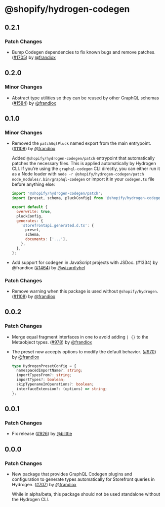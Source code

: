 # @shopify/hydrogen-codegen

## 0.2.1

### Patch Changes

- Bump Codegen dependencies to fix known bugs and remove patches. ([#1705](https://github.com/Shopify/hydrogen/pull/1705)) by [@frandiox](https://github.com/frandiox)

## 0.2.0

### Minor Changes

- Abstract type utilities so they can be reused by other GraphQL schemas ([#1584](https://github.com/Shopify/hydrogen/pull/1584)) by [@frandiox](https://github.com/frandiox)

## 0.1.0

### Minor Changes

- Removed the `patchGqlPluck` named export from the main entrypoint. ([#1108](https://github.com/Shopify/hydrogen/pull/1108)) by [@frandiox](https://github.com/frandiox)

  Added `@shopify/hydrogen-codegen/patch` entrypoint that automatically patches the necessary files. This is applied automatically by Hydrogen CLI.
  If you're using the `graphql-codegen` CLI directly, you can either run it as a Node loader with `node -r @shopify/hydrogen-codegen/patch node_modules/.bin/graphql-codegen` or import it in your `codegen.ts` file before anything else:

  ```js
  import '@shopify/hydrogen-codegen/patch';
  import {preset, schema, pluckConfig} from '@shopify/hydrogen-codegen';

  export default {
    overwrite: true,
    pluckConfig,
    generates: {
      'storefrontapi.generated.d.ts': {
        preset,
        schema,
        documents: ['...'],
      },
    },
  };
  ```

- Add support for codegen in JavaScript projects with JSDoc. (#1334) by @frandiox ([#1464](https://github.com/Shopify/hydrogen/pull/1464)) by [@wizardlyhel](https://github.com/wizardlyhel)

### Patch Changes

- Remove warning when this package is used without `@shopify/hydrogen`. ([#1108](https://github.com/Shopify/hydrogen/pull/1108)) by [@frandiox](https://github.com/frandiox)

## 0.0.2

### Patch Changes

- Merge equal fragment interfaces in one to avoid adding `| {}` to the Metaobject types. ([#978](https://github.com/Shopify/hydrogen/pull/978)) by [@frandiox](https://github.com/frandiox)

- The preset now accepts options to modify the default behavior. ([#970](https://github.com/Shopify/hydrogen/pull/970)) by [@frandiox](https://github.com/frandiox)

  ```ts
  type HydrogenPresetConfig = {
    namespacedImportName?: string;
    importTypesFrom?: string;
    importTypes?: boolean;
    skipTypenameInOperations?: boolean;
    interfaceExtension?: (options) => string;
  };
  ```

## 0.0.1

### Patch Changes

- Fix release ([#926](https://github.com/Shopify/hydrogen/pull/926)) by [@blittle](https://github.com/blittle)

## 0.0.0

### Patch Changes

- New package that provides GraphQL Codegen plugins and configuration to generate types automatically for Storefront queries in Hydrogen. ([#707](https://github.com/Shopify/hydrogen/pull/707)) by [@frandiox](https://github.com/frandiox)

  While in alpha/beta, this package should not be used standalone without the Hydrogen CLI.
